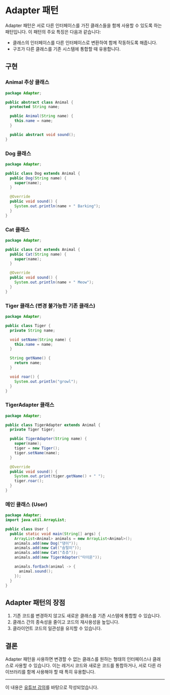 # Adapter 패턴

Adapter 패턴은 서로 다른 인터페이스를 가진 클래스들을 함께 사용할 수 있도록 하는 패턴입니다. 이 패턴의 주요 특징은 다음과 같습니다:

- 클래스의 인터페이스를 다른 인터페이스로 변환하여 함께 작동하도록 해줍니다.
- 구조가 다른 클래스를 기존 시스템에 통합할 때 유용합니다.

## 구현

### Animal 추상 클래스

```java
package Adapter;

public abstract class Animal {
  protected String name;

  public Animal(String name) {
    this.name = name;
  }

  public abstract void sound();
}
```

### Dog 클래스

```java
package Adapter;

public class Dog extends Animal {
  public Dog(String name) {
    super(name);
  }

  @Override
  public void sound() {
    System.out.println(name + " Barking");
  }
}
```

### Cat 클래스

```java
package Adapter;

public class Cat extends Animal {
  public Cat(String name) {
    super(name);
  }

  @Override
  public void sound() {
    System.out.println(name + " Meow");
  }
}
```

### Tiger 클래스 (변경 불가능한 기존 클래스)

```java
package Adapter;

public class Tiger {
  private String name;

  void setName(String name) {
    this.name = name;
  }

  String getName() {
    return name;
  }

  void roar() {
    System.out.println("growl");
  }
}
```

### TigerAdapter 클래스

```java
package Adapter;

public class TigerAdapter extends Animal {
  private Tiger tiger;

  public TigerAdapter(String name) {
    super(name);
    tiger = new Tiger();
    tiger.setName(name);
  }

  @Override
  public void sound() {
    System.out.print(tiger.getName() + " ");
    tiger.roar();
  }
}
```

### 메인 클래스 (User)

```java
package Adapter;
import java.util.ArrayList;

public class User {
  public static void main(String[] args) {
    ArrayList<Animal> animals = new ArrayList<Animal>();
    animals.add(new Dog("댕이"));
    animals.add(new Cat("솜털이"));
    animals.add(new Cat("츄츄"));
    animals.add(new TigerAdapter("타이온"));

    animals.forEach(animal -> {
      animal.sound();
    });
  }
}
```

## Adapter 패턴의 장점

1. 기존 코드를 변경하지 않고도 새로운 클래스를 기존 시스템에 통합할 수 있습니다.
2. 클래스 간의 종속성을 줄이고 코드의 재사용성을 높입니다.
3. 클라이언트 코드의 일관성을 유지할 수 있습니다.

## 결론

Adapter 패턴을 사용하면 변경할 수 없는 클래스를 원하는 형태의 인터페이스나 클래스로 사용할 수 있습니다. 이는 레거시 코드와 새로운 코드를 통합하거나, 서로 다른 라이브러리를 함께 사용해야 할 때 특히 유용합니다.

---

이 내용은 [유튜브 강의](https://www.youtube.com/watch?v=7MSzyqhrO-A&list=PLe6NQuuFBu7FhPfxkjDd2cWnTy2y_w_jZ&index=5)를 바탕으로 작성되었습니다.
